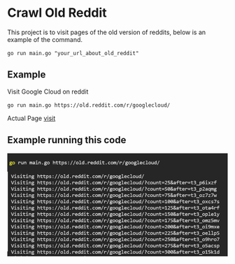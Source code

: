 # Crawl Old Reddit
This project is to visit pages of the old version of reddits, below is an example of the command.

```
go run main.go "your_url_about_old_reddit"
```

## Example
Visit Google Cloud on reddit 
```
go run main.go https://old.reddit.com/r/googlecloud/
```

Actual Page [visit](https://www.reddit.com/r/googlecloud/)

## Example running this code
<img src="images/example.png" width="800">